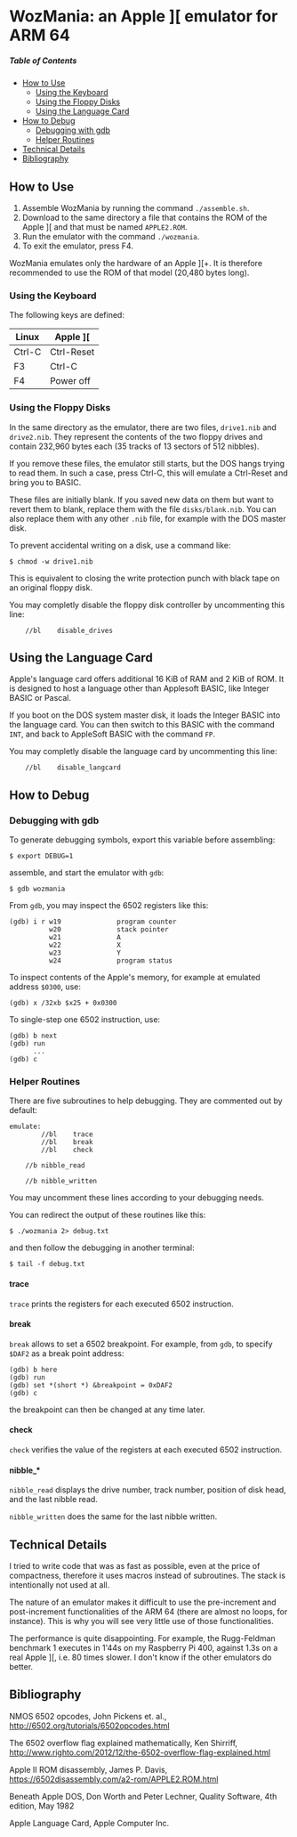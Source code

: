 # WozMania: an Apple ][ emulator for ARM 64

##### Table of Contents

 * [How to Use](#use)
    * [Using the Keyboard](#keyboard)
    * [Using the Floppy Disks](#floppy)
    * [Using the Language Card](#language)
 * [How to Debug](#debug)
    * [Debugging with gdb](#gdb)
    * [Helper Routines](#helpers)
 * [Technical Details](#details)
 * [Bibliography](#biblio)


<a name="use"/>

## How to Use

1. Assemble WozMania by running the command `./assemble.sh`.
2. Download to the same directory a file that contains the
   ROM of the Apple ][ and that must be named `APPLE2.ROM`.
3. Run the emulator with the command `./wozmania`.
4. To exit the emulator, press F4.

WozMania emulates only the hardware of an Apple ][+. It is therefore
recommended to use the ROM of that model (20,480 bytes long).


<a name="keyboard"/>

### Using the Keyboard

The following keys are defined:

| Linux  | Apple ][   |
| ------ | ---------- |
| Ctrl-C | Ctrl-Reset |
| F3     | Ctrl-C     |
| F4     | Power off  |


<a name="floppy"/>

### Using the Floppy Disks

In the same directory as the emulator, there are two files, `drive1.nib`
and `drive2.nib`. They represent the contents of the two floppy drives
and contain 232,960 bytes each (35 tracks of 13 sectors of 512 nibbles).

If you remove these files, the emulator still starts, but the DOS hangs
trying to read them. In such a case, press Ctrl-C, this will emulate
a Ctrl-Reset and bring you to BASIC.

These files are initially blank. If you saved new data on them but want
to revert them to blank, replace them with the file `disks/blank.nib`.
You can also replace them with any other `.nib` file, for example with
the DOS master disk.

To prevent accidental writing on a disk, use a command like:
```
$ chmod -w drive1.nib
```
This is equivalent to closing the write protection punch with black
tape on an original floppy disk.

You may completly disable the floppy disk controller by uncommenting
this line:
```
	//bl	disable_drives
```


<a name="language"/>

## Using the Language Card

Apple's language card offers additional 16 KiB of RAM and 2 KiB of ROM.
It is designed to host a language other than Applesoft BASIC,
like Integer BASIC or Pascal.

If you boot on the DOS system master disk, it loads the Integer BASIC
into the language card. You can then switch to this BASIC with the
command `INT`, and back to AppleSoft BASIC with the command `FP`.

You may completly disable the language card by uncommenting this line:
```
	//bl	disable_langcard
```


<a name="debug"/>

## How to Debug


<a name="gdb"/>

### Debugging with gdb

To generate debugging symbols, export this variable before assembling:
```
$ export DEBUG=1
```
assemble, and start the emulator with `gdb`:
```
$ gdb wozmania
```

From `gdb`, you may inspect the 6502 registers like this:
```
(gdb) i r w19              program counter
          w20              stack pointer
          w21              A
          w22              X
          w23              Y
          w24              program status
```

To inspect contents of the Apple's memory, for example at emulated
address `$0300`, use:
```
(gdb) x /32xb $x25 + 0x0300
```

To single-step one 6502 instruction, use:
```
(gdb) b next
(gdb) run
      ...
(gdb) c
```


<a name="helpers"/>

### Helper Routines

There are five subroutines to help debugging.
They are commented out by default:
```
emulate:
        //bl    trace
        //bl    break
        //bl    check

	//b	nibble_read

	//b	nibble_written
```
You may uncomment these lines according to your debugging needs.

You can redirect the output of these routines like this:
```
$ ./wozmania 2> debug.txt
```
and then follow the debugging in another terminal:
```
$ tail -f debug.txt
```

#### trace

`trace` prints the registers for each executed 6502 instruction.

#### break

`break` allows to set a 6502 breakpoint. For example, from `gdb`, to specify
`$DAF2` as a break point address:
```
(gdb) b here
(gdb) run
(gdb) set *(short *) &breakpoint = 0xDAF2
(gdb) c
```
the breakpoint can then be changed at any time later.

#### check

`check` verifies the value of the registers at each executed 6502 instruction.

#### nibble_*

`nibble_read` displays the drive number, track number, position of disk head, and the last nibble read.

`nibble_written` does the same for the last nibble written.


<a name="details"/>

## Technical Details

I tried to write code that was as fast as possible, even at the price of compactness,
therefore it uses macros instead of subroutines. The stack is intentionally not used
at all.

The nature of an emulator makes it difficult to use the pre-increment and
post-increment functionalities of the ARM 64 (there are almost no loops, for instance).
This is why you will see very little use of those functionalities.

The performance is quite disappointing. For example, the Rugg-Feldman benchmark 1
executes in 1'44s on my Raspberry Pi 400, against 1.3s on a real Apple ][,
i.e. 80 times slower. I don't know if the other emulators do better.


<a name="biblio"/>

## Bibliography

NMOS 6502 opcodes,
John Pickens et. al.,
http://6502.org/tutorials/6502opcodes.html

The 6502 overflow flag explained mathematically,
Ken Shirriff,
http://www.righto.com/2012/12/the-6502-overflow-flag-explained.html

Apple II ROM disassembly,
James P. Davis,
https://6502disassembly.com/a2-rom/APPLE2.ROM.html

Beneath Apple DOS,
Don Worth and Peter Lechner,
Quality Software, 4th edition, May 1982

Apple Language Card,
Apple Computer Inc.
